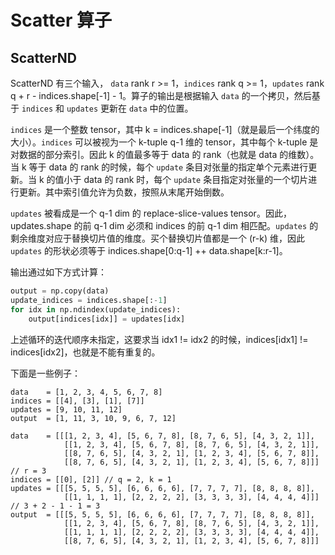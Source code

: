 # Scatter 算子
## ScatterND

ScatterND 有三个输入， `data` rank r >= 1，`indices` rank q >= 1，`updates` rank q + r - indices.shape[-1] - 1。算子的输出是根据输入 `data` 的一个拷贝，然后基于 `indices` 和 `updates` 更新在 `data` 中的位置。

`indices` 是一个整数 tensor，其中 k = indices.shape[-1]（就是最后一个纬度的大小）。`indices` 可以被视为一个 k-tuple q-1 维的 tensor，其中每个 k-tuple 是对数据的部分索引。因此 k 的值最多等于 data 的 rank（也就是 data 的维数）。当 k 等于 data 的 rank 的时候，每个 `update` 条目对张量的指定单个元素进行更新。当 k 的值小于 data 的 rank 时，每个 `update` 条目指定对张量的一个切片进行更新。其中索引值允许为负数，按照从末尾开始倒数。

`updates` 被看成是一个 q-1 dim 的 replace-slice-values tensor。因此，updates.shape 的前 q-1 dim 必须和 indices 的前 q-1 dim 相匹配。`updates` 的剩余维度对应于替换切片值的维度。买个替换切片值都是一个 (r-k) 维，因此 `updates` 的形状必须等于 indices.shape[0:q-1] ++ data.shape[k:r-1]。

输出通过如下方式计算：

```python
output = np.copy(data)
update_indices = indices.shape[:-1]
for idx in np.ndindex(update_indices):
    output[indices[idx]] = updates[idx]
```

上述循环的迭代顺序未指定，这要求当 idx1 != idx2 的时候，indices[idx1] != indices[idx2]，也就是不能有重复的。

下面是一些例子：

```
data    = [1, 2, 3, 4, 5, 6, 7, 8]
indices = [[4], [3], [1], [7]]
updates = [9, 10, 11, 12]
output  = [1, 11, 3, 10, 9, 6, 7, 12]
```

```
data    = [[[1, 2, 3, 4], [5, 6, 7, 8], [8, 7, 6, 5], [4, 3, 2, 1]],
            [[1, 2, 3, 4], [5, 6, 7, 8], [8, 7, 6, 5], [4, 3, 2, 1]],
            [[8, 7, 6, 5], [4, 3, 2, 1], [1, 2, 3, 4], [5, 6, 7, 8]],
            [[8, 7, 6, 5], [4, 3, 2, 1], [1, 2, 3, 4], [5, 6, 7, 8]]] // r = 3
indices = [[0], [2]] // q = 2, k = 1
updates = [[[5, 5, 5, 5], [6, 6, 6, 6], [7, 7, 7, 7], [8, 8, 8, 8]],
            [[1, 1, 1, 1], [2, 2, 2, 2], [3, 3, 3, 3], [4, 4, 4, 4]]] // 3 + 2 - 1 - 1 = 3
output  = [[[5, 5, 5, 5], [6, 6, 6, 6], [7, 7, 7, 7], [8, 8, 8, 8]],
            [[1, 2, 3, 4], [5, 6, 7, 8], [8, 7, 6, 5], [4, 3, 2, 1]],
            [[1, 1, 1, 1], [2, 2, 2, 2], [3, 3, 3, 3], [4, 4, 4, 4]],
            [[8, 7, 6, 5], [4, 3, 2, 1], [1, 2, 3, 4], [5, 6, 7, 8]]]
```
